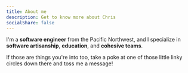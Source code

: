 ```yaml
---
title: About me
description: Get to know more about Chris
socialShare: false
---
```


<p class="lead">I'm a <b>software engineer</b> from the Pacific Northwest, and I specialize in <b>software artisanship</b>, <b>education</b>, and <b>cohesive teams</b>.</p>

If those are things you're into too, take a poke at one of those little linky circles down there and toss me a message!
